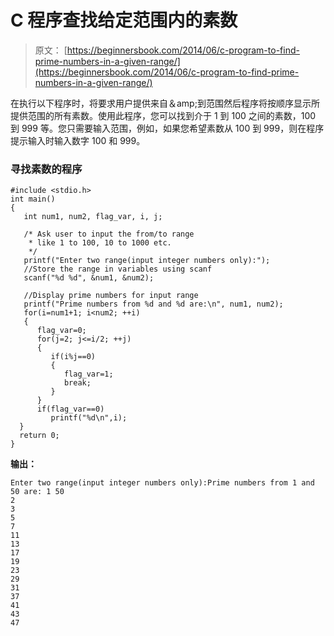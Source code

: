 # C 程序查找给定范围内的素数

> 原文： [https://beginnersbook.com/2014/06/c-program-to-find-prime-numbers-in-a-given-range/](https://beginnersbook.com/2014/06/c-program-to-find-prime-numbers-in-a-given-range/)

在执行以下程序时，将要求用户提供来自＆amp;到范围然后程序将按顺序显示所提供范围的所有素数。使用此程序，您可以找到介于 1 到 100 之间的素数，100 到 999 等。您只需要输入范围，例如，如果您希望素数从 100 到 999，则在程序提示输入时输入数字 100 和 999。

### 寻找素数的程序

```
#include <stdio.h>
int main()
{
   int num1, num2, flag_var, i, j;

   /* Ask user to input the from/to range
    * like 1 to 100, 10 to 1000 etc.
    */
   printf("Enter two range(input integer numbers only):");
   //Store the range in variables using scanf
   scanf("%d %d", &num1, &num2);

   //Display prime numbers for input range
   printf("Prime numbers from %d and %d are:\n", num1, num2);
   for(i=num1+1; i<num2; ++i)
   {
      flag_var=0;
      for(j=2; j<=i/2; ++j)
      {
         if(i%j==0)
         {
            flag_var=1;
            break;
         }
      }
      if(flag_var==0)
         printf("%d\n",i);
  }
  return 0;
}
```

**输出：**

```
Enter two range(input integer numbers only):Prime numbers from 1 and 50 are: 1 50
2
3
5
7
11
13
17
19
23
29
31
37
41
43
47
```